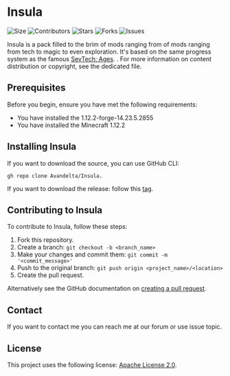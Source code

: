 # Insula

![Size](https://img.shields.io/github/repo-size/Avandelta/Insula)
![Contributors](https://img.shields.io/github/contributors/Avandelta/Insula) 
![Stars](https://img.shields.io/github/stars/Avandelta/Insula?style=social) 
![Forks](https://img.shields.io/github/forks/Avandelta/Insula?style=social) 
![Issues](https://img.shields.io/github/issues/Avandelta/Insula?logo=github&style=social)

Insula is a pack filled to the brim of mods ranging from of mods ranging from tech to magic to even exploration. It's based on the same progress system as the famous [SevTech: Ages](https://www.curseforge.com/minecraft/modpacks/sevtech-ages).
.
For more information on content distribution or copyright, see the dedicated file.

## Prerequisites

Before you begin, ensure you have met the following requirements:

- You have installed the 1.12.2-forge-14.23.5.2855
- You have installed the Minecraft 1.12.2

## Installing Insula

If you want to download the source, you can use GitHub CLI:

`gh repo clone Avandelta/Insula.`

If you want to download the release: follow this [tag](https://github.com/Avandelta/Insula/releases/latest/download/6524398b036c170db89f92be8403ef9b.zip).

## Contributing to Insula

To contribute to Insula, follow these steps:

1. Fork this repository.
2. Create a branch: `git checkout -b <branch_name>`
3. Make your changes and commit them: `git commit -m '<commit_message>'`
4. Push to the original branch: `git push origin <project_name>/<location>`
5. Create the pull request.

Alternatively see the GitHub documentation on [creating a pull request](https://help.github.com/en/github/collaborating-with-issues-and-pull-requests/creating-a-pull-request).

## Contact

If you want to contact me you can reach me at our forum or use issue topic.

## License

This project uses the following license: [Apache License 2.0](https://spdx.org/licenses/Apache-2.0.html).